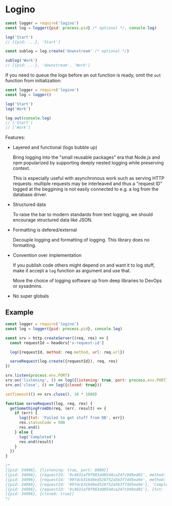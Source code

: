 # Logino

```js
const logger = require('logino')
const log = logger({pid: process.pid} /* optional */, console.log)

log('Start')
// [{pid: ...}, 'Start']

const sublog = log.create('downstream' /* optional */)

sublog('Work')
// [{pid: ...}, 'downstream', 'Work']
```

If you need to queue the logs before an out function is ready, omit the `out`
function from initialization:

```js
const logger = require('logino')
const log = logger()

log('Start')
log('Work')

log.out(console.log)
// ['Start']
// ['Work']
```

Features:

- Layered and functional (logs bubble up)

  Bring logging into the "small reusable packages" era that Node.js and npm
  popularized by supporting deeply nested logging while preserving context.

  This is especially useful with asynchronous work such as serving HTTP
  requests: multiple requests may be interleaved and thus a "request ID" logged
  at the beggining is not easily connected to e.g. a log from the database
  driver.

- Structured data

  To raise the bar to modern standards from text logging, we should encourage
  structured data like JSON.

- Formatting is defered/external

  Decouple logging and formatting of logging. This library does no formatting.

- Convention over implementation

  If you publish code others might depend on and want it to log stuff, make it
  accept a `log` function as argument and use that.

  Move the choice of logging software up from deep libraries to DevOps or
  sysadmins.

- No super globals

## Example

```js
const logger = require('logino')
const log = logger({pid: process.pid}, console.log)

const srv = http.createServer((req, res) => {
  const requestId = headers['x-request-id']

  log({requestId, method: req.method, url: req.url})

  serveRequest(log.create({requestId}), req, res)
})

srv.listen(process.env.PORT)
srv.on('listening', () => log({listening: true, port: process.env.PORT}))
srv.on('close', () => log({closed: true}))

setTimeout(() => srv.close(), 10 * 1000)

function serveRequest(log, req, res) {
  getSomethingFromDb(req, (err, result) => {
    if (err) {
      log({txt: 'Failed to get stuff from DB', err})
      res.statusCode = 500
      res.end()
    } else {
      log('Completed')
      res.end(result)
    }
  })
}

/*
[{pid: 34996}, {listening: true, port: 8080}]
[{pid: 34996}, {requestId: '9c4631af9f983dd05d4ca247c9d9ed01', method: 'GET', url: '/'}]
[{pid: 34996}, {requestId: '99fdcb31640ed528752a5b3f7dd5ea9e', method: 'GET', url: '/'}]
[{pid: 34996}, {requestId: '99fdcb31640ed528752a5b3f7dd5ea9e'}, 'Completed']
[{pid: 34996}, {requestId: '9c4631af9f983dd05d4ca247c9d9ed01'}, {txt: 'Failed to get stuff from DB', err: ...}]
[{pid: 34996}, {closed: true}]
*/
```
